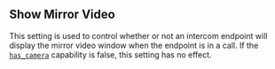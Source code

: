 ## Show Mirror Video

This setting is used to control whether or not an intercom endpoint will display the mirror video window when the endpoint is in a call. If the [`has_camera`][1] capability is false, this setting has no effect.


[1]:	https://control4.github.io/docs-driverworks-proxyprotocol/#has-camera